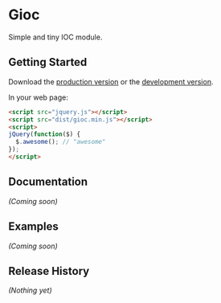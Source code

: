 # Gioc

Simple and tiny IOC module.

## Getting Started
Download the [production version][min] or the [development version][max].

[min]: https://raw.github.com/goliatone/gioc/master/dist/gioc.min.js
[max]: https://raw.github.com/goliatone/gioc/master/dist/gioc.js

In your web page:

```html
<script src="jquery.js"></script>
<script src="dist/gioc.min.js"></script>
<script>
jQuery(function($) {
  $.awesome(); // "awesome"
});
</script>
```

## Documentation
_(Coming soon)_

## Examples
_(Coming soon)_

## Release History
_(Nothing yet)_
